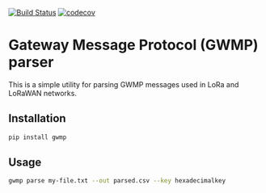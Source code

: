 [![Build Status](https://travis-ci.com/alesanfra/lora-gwmp.svg?branch=master)](https://travis-ci.com/alesanfra/lora-gwmp)
[![codecov](https://codecov.io/gh/alesanfra/lora-gwmp/branch/master/graph/badge.svg?token=GA5KCLADD6)](https://codecov.io/gh/alesanfra/lora-gwmp)

# Gateway Message Protocol (GWMP) parser


This is a simple utility for parsing GWMP messages used in LoRa and LoRaWAN networks.

## Installation

```bash
pip install gwmp
```

## Usage

```bash
gwmp parse my-file.txt --out parsed.csv --key hexadecimalkey
```
